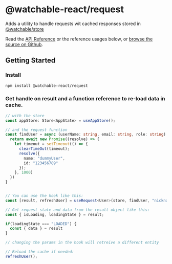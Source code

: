 # @watchable-react/request

Adds a utility to handle requests wit cached responses stored in [@watchable/store](https://www.npmjs.com/package/@watchable/store)

Read the [API Reference](https://marcusletric.github.io/watchable-react/) or the reference usages below, or [browse the source on Github](https://github.com/marcusletric/watchable-react/tree/main/packages/request).

## Getting Started

### Install

```zsh
npm install @watchable-react/request
```

### Get handle on result and a function reference to re-load data in cache. 

```typescript
// with the store
const appStore: Store<AppState> = useAppStore();

// and the request function
const findUser = async (userName: string, email: string, role: string):Promise<User> => { 
  return await new Promise((resolve) => {
    let timeout = setTimeout(() => {
      clearTimeOut(timeout);
      resolve({
        name: "dummyUser",
        id: "123456789"
      });
    }, 1000)
  }) 
}


// You can use the hook like this:
const [result, refreshUser] = useRequest<User>(store, findUser, "nickname", "nickname@mail.org", "customer")

// Get request state and data from the result object like this:
const { isLoading, loadingState } = result;

if(loadingState === "LOADED") {
  const { data } = result 
}

// changing the params in the hook will retreive a different entity

// Reload the cache if needed:
refreshUser();
```



